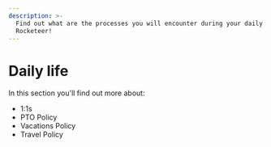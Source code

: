 ```yaml
---
description: >-
  Find out what are the processes you will encounter during your daily life as a
  Rocketeer!
---
```


# Daily life

In this section you'll find out more about:

* 1:1s
* PTO Policy
* Vacations Policy
* Travel Policy

